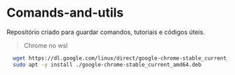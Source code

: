 # Comands-and-utils

Repositório criado para guardar comandos, tutoriais e códigos úteis.

> Chrome no wsl
```bash
  wget https://dl.google.com/linux/direct/google-chrome-stable_current_amd64.deb
  sudo apt -y install ./google-chrome-stable_current_amd64.deb
```

